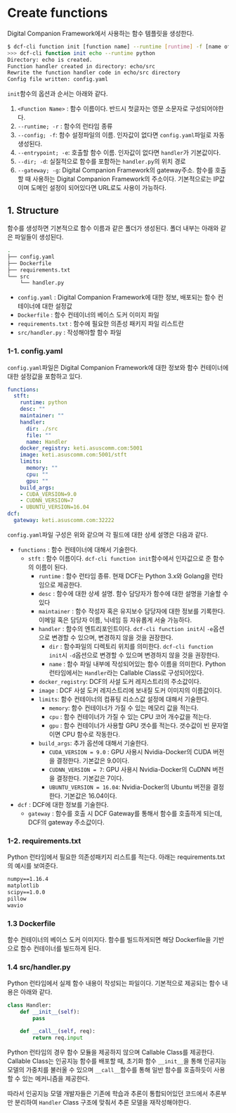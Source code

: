 # Create functions

Digital Companion Framework에서 사용하는 함수 템플릿을 생성한다.

```bash
$ dcf-cli function init [function name] --runtime [runtime] -f [name of configuration yaml file. default name is config.yaml] --gateway [dcf gateway address]
>>> dcf-cli function init echo --runtime python
Directory: echo is created.
Function handler created in directory: echo/src
Rewrite the function handler code in echo/src directory
Config file written: config.yaml
```

`init`함수의 옵션과 순서는 아래와 같다.

1. `<Function Name>` : 함수 이름이다. 반드시 첫글자는 영문 소문자로 구성되어야한다.
2. `--runtime; -r` : 함수의 런타임 종류
3. `--config; -f`: 함수 설정파일의 이름. 인자값이 없다면 `config.yaml`파일로 자동 생성된다.
4. `--entrypoint; -e`: 호출할 함수 이름. 인자값이 없다면 `handler`가 기본값이다.
5. `--dir; -d`: 실질적으로 함수를 포함하는 `handler.py`의 위치 경로
6. `--gateway; -g`: Digital Companion Framework의 gateway주소. 함수를 호출할 때 사용하는 Digital Companion Framework의 주소이다. 기본적으로는 IP값이며 도메인 설정이 되어있다면 URL로도 사용이 가능하다.



## 1. Structure

함수를 생성하면 기본적으로 함수 이름과 같은 폴더가 생성된다. 폴더 내부는 아래와 같은 파일들이 생성된다.

```bash
.
├── config.yaml
├── Dockerfile
├── requirements.txt
└── src
    └── handler.py

```

- `config.yaml` : Digital Companion Framework에 대한 정보, 배포되는 함수 컨테이너에 대한 설정값
- `Dockerfile` : 함수 컨테이너의 베이스 도커 이미지 파일
- `requirements.txt` : 함수에 필요한 의존성 패키지 파일 리스트란
- `src/handler.py` : 작성해야할 함수 파일



### 1-1. config.yaml

`config.yaml`파일은 Digital Companion Framework에 대한 정보와 함수 컨테이너에 대한 설정값을 포함하고 있다.

```yaml
functions:
  stft: 									
    runtime: python 						
    desc: "" 								
    maintainer: ""							
    handler:								
      dir: ./src							
      file: ""								
      name: Handler							
    docker_registry: keti.asuscomm.com:5001 
    image: keti.asuscomm.com:5001/stft		
    limits:									
      memory: ""							
      cpu: ""								
      gpu: ""								
    build_args:								
    - CUDA_VERSION=9.0						
    - CUDNN_VERSION=7						
    - UBUNTU_VERSION=16.04					
dcf:										
  gateway: keti.asuscomm.com:32222			
```

`config.yaml`파일 구성은 위와 같으며 각 필드에 대한 상세 설명은 다음과 같다.

- `functions` : 함수 컨테이너에 대해서 기술한다.
  - `stft` : 함수 이름이다. `dcf-cli function init`함수에서 인자값으로 준 함수의 이름이 된다.
    - `runtime` : 함수 런타임 종류. 현재 DCF는 Python 3.x와 Golang을 런타임으로 제공한다.
    - `desc` : 함수에 대한 상세 설명. 함수 담당자가 함수에 대한 설명을 기술할 수 있다
    - `maintainer` : 함수 작성자 혹은 유지보수 담당자에 대한 정보를 기록한다. 이메일 혹은 담당자 이름, 닉네임 등 자유롭게 서술 가능하다.
    - `handler` : 함수의 엔트리포인트이다. `dcf-cli function init`시 `-e`옵션으로 변경할 수 있으며, 변경하지 않을 것을 권장한다.
      - `dir` : 함수파일의 디렉토리 위치를 의미한다. `dcf-cli function init`시  `-d`옵션으로 변경할 수 있으며 변경하지 않을 것을 권장한다.
      - `name` : 함수 파일 내부에 작성되어있는 함수 이름을 의미한다. Python 런타임에서는 `Handler`라는  Callable Class로 구성되어있다.
    - `docker_registry`: DCF의 사설 도커 레지스트리의 주소값이다.
    - `image` : DCF 사설 도커 레지스트리에 보내질 도커 이미지의 이름값이다.
    - `limits`: 함수 컨테이너의 컴퓨팅 리소스값 설정에 대해서 기술한다.
      - `memory`: 함수 컨테이너가 가질 수 있는 메모리 값을 적는다.
      - `cpu` : 함수 컨테이너가 가질 수 있는 CPU 코어 개수값을 적는다.
      - `gpu` : 함수 컨테이너가 사용할 GPU 갯수를 적는다. 갯수값이 빈 문자열이면 CPU 함수로 작동한다.
    - `build_args`: 추가 옵션에 대해서 기술한다.
      - `CUDA_VERSION = 9.0` : GPU 사용시 Nvidia-Docker의 CUDA 버전을 결정한다. 기본값은 9.0이다.
      - `CUDNN_VERSION = 7`: GPU 사용시 Nvidia-Docker의 CuDNN 버전을 결정한다. 기본값은 7이다.
      - `UBUNTU_VERSION = 16.04`: Nvidia-Docker의 Ubuntu 버전을 결정한다. 기본값은 16.04이다.
- `dcf` : DCF에 대한 정보를 기술한다.
  - `gateway` : 함수를 호출 시 DCF Gateway를 통해서 함수를 호출하게 되는데, DCF의 gateway 주소값이다.



### 1-2. requirements.txt

Python 런타임에서 필요한 의존성패키지 리스트를 적는다. 아래는 requirements.txt의 예시를 보여준다.

```txt
numpy==1.16.4
matplotlib
scipy==1.0.0
pillow
wavio
```



### 1.3 Dockerfile

함수 컨테이너의 베이스 도커 이미지다. 함수를 빌드하게되면 해당 Dockerfile을 기반으로 함수 컨테이너를 빌드하게 된다.



### 1.4 src/handler.py

Python 런타임에서 실제 함수 내용이 작성되는 파일이다. 기본적으로 제공되는 함수 내용은 아래와 같다.

```python
class Handler:
    def __init__(self):
        pass

    def __call__(self, req):
        return req.input
```



Python 런타임의 경우 함수 모듈을 제공하지 않으며 Callable Class를 제공한다. Callable Class는 인공지능 함수를 배포할 때, 초기화 함수 `__init__`을 통해 인공지능 모델의 가중치를 불러올 수 있으며 `__call__`함수를 통해 일반 함수를 호출하듯이 사용할 수 있는 메커니즘을 제공한다.



따라서 인공지능 모델 개발자들은 기존에 학습과 추론이 통합되어있던 코드에서 추론부만 분리하여 `Handler` Class 구조에 맞춰서 추론 모델을 재작성해야한다.